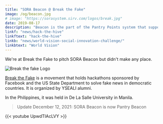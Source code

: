 ```yaml
---
title: "SORA Beacon @ Break the Fake"
image: /og/beacon.jpg
# image: "https://sorasystem.sirv.com/logos/break.jpg"
date: 2019-08-17
description: "Beacon is the part of the Pantry Points system that supports local news creators"
linkf: "news/hack-the-hive"
linkftext: "hack-the-hive"
linkb: "news/world-vision-social-innovation-challenge/"
linkbtext: "World Vision"
---
```


We're at Break the Fake to pitch SORA Beacon but didn't make any place. 

![Break the fake Logo](https://sorasystem.sirv.com/logos/break.jpg)

[Break the Fake](http://breakthefakemovement.com) is a movement that holds hackathons sponsored by Facebook and the US State Department to solve fake news in democratic countries. It is organized by YSEALI alumni. 

In the Philippines, it was held in De La Salle University in Manila. 

> Update December 12, 2021: SORA Beacon is now Pantry Beacon

{{< youtube UpwdTIAcLVY >}}